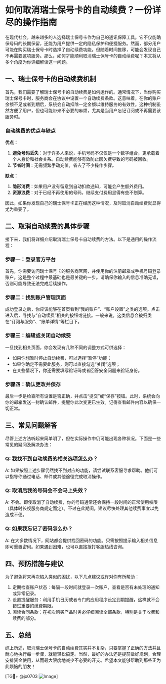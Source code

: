 # 如何取消瑞士保号卡的自动续费？一份详尽的操作指南

在现代社会，越来越多的人选择瑞士保号卡作为自己的通讯保障工具。它不仅能确保号码的长期保留，还能为用户提供一定的隐私保护和便捷服务。然而，部分用户可能在购买瑞士保号卡时选择了自动续费功能，但随着时间推移，可能会发现自己不再需要这项服务。那么，如何才能顺利取消瑞士保号卡的自动续费呢？本文将从多个角度为你详细解读这一问题。

## 一、瑞士保号卡的自动续费机制

首先，我们需要了解瑞士保号卡的自动续费是如何运作的。通常情况下，当你购买瑞士保号卡时，服务商会在协议中设置一个自动续费条款。这意味着，在你的账户余额不足或者到期后，系统会自动扣除一定金额以维持服务的有效性。这种机制虽然方便了用户，但也可能带来不必要的麻烦，尤其是当用户忘记订阅或不再需要该服务时。

### 自动续费的优点与缺点

**优点：**
1. **避免号码丢失**：对于许多人来说，手机号码不仅仅是一个数字组合，更承载着个人身份和社会关系。自动续费能够有效防止因欠费导致的号码被回收。
2. **节省时间**：无需频繁手动充值，省去了不少操作步骤。

**缺点：**
1. **隐形消费**：如果用户没有留意到自动扣款通知，可能会产生额外费用。
2. **资源浪费**：对于已经不再使用的号码，继续支付费用显得有些不划算。

因此，如果你发现自己的瑞士保号卡正在经历这种情况，及时取消自动续费就显得尤为重要了。

## 二、取消自动续费的具体步骤

接下来，我们将详细介绍取消瑞士保号卡自动续费的方法。以下是通用的操作流程：

### 步骤一：登录官方平台

首先，你需要访问瑞士保号卡的服务商官网，并使用你的注册邮箱或手机号码登录账户。这是整个过程中最基础也是最关键的一步。请确保你输入的信息准确无误，否则可能导致无法完成后续操作。

### 步骤二：找到账户管理页面

成功登录之后，你应该能够在首页看到“我的账户”、“账户设置”之类的选项。点击进入后，寻找与“自动续费”相关的按钮或链接。一般来说，这类信息会被归类在“订阅与服务”、“账单详情”等栏目下。

### 步骤三：编辑或关闭自动续费

一旦找到相关页面，你会发现有几种不同的调整方式可供选择：
- 如果你想暂时停止自动续费，可以选择“暂停”功能；
- 如果你确定不需要此服务，则可以直接勾选“关闭”选项；
- 在某些情况下，你还需要填写验证码或者回答安全问题来验证身份。

### 步骤四：确认更改并保存

最后一步是检查所有设置是否正确，并点击“提交”或“保存”按钮。此时，系统会向你的邮箱发送一封确认邮件，提醒你此次变更已生效。记得查看邮件内容以确保一切正常。

## 三、常见问题解答

尽管上述方法听起来简单明了，但在实际操作中仍可能出现各种状况。下面是一些常见的疑问及解决办法：

### Q: 我找不到自动续费的相关选项怎么办？
A: 如果按照上述步骤仍然找不到对应的功能，请尝试联系客服寻求帮助。他们可以指导你通过电话、邮件或其他途径完成取消操作。

### Q: 取消后我的号码会不会马上失效？
A: 不会。即使取消了自动续费，你的号码通常还会保持一段时间的正常使用权限（具体时长视服务商规定而定）。不过在此期间，建议尽快处理其他续费事宜以免造成不便。

### Q: 如果我忘记了密码怎么办？
A: 在大多数情况下，网站都会提供找回密码的功能。只需按照提示输入相关信息即可重置密码。如果遇到困难，也可以直接拨打客服热线咨询。

## 四、预防措施与建议

为了避免将来再次陷入类似的困扰，以下几点建议或许对你有所帮助：

1. 定期检查账户状态：每隔一段时间就登录一次账户，查看是否有未处理的通知或异常记录。
2. 设置提醒服务：利用手机日历或者专门的应用程序设定到期提醒，这样就不会错过重要的缴费期限。
3. 阅读合同条款：在初次购买产品时务必仔细阅读全部条款，特别是关于收费和续费的部分。

## 五、总结

综上所述，取消瑞士保号卡的自动续费其实并不复杂，只要掌握了正确的方法并且耐心地执行每一步骤，就能轻松搞定。当然，最好的办法还是提前做好规划，合理安排资金使用，从而最大限度地减少不必要的开支。希望本文能够帮助到那些正为此烦恼的朋友！

[TG💪+ @jx0703 ![Image](https://github.com/user-attachments/assets/dbca1d08-cadb-493c-b0ec-ad6f7a83f270)]